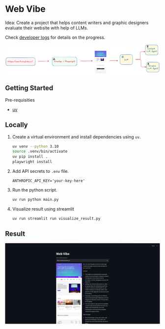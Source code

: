 # Web Vibe

Idea: Create a project that helps content writers and graphic designers evaluate their website with help of LLMs.

Check [developer logs](./Developer%20Logs.md) for details on the progress.

![Overview](./assets/overview.png)

## Getting Started

Pre-requisities

- [uv](https://docs.astral.sh/uv/)

## Locally

1. Create a virtual environment and install dependencies using `uv`.

    ```bash
    uv venv --python 3.10
    source .venv/bin/activate
    uv pip install .
    playwright install
    ```

2. Add API secrets to `.env` file.

    ```text
    ANTHROPIC_API_KEY='your-key-here'
    ```

3. Run the python script.

    ```bash
    uv run python main.py
    ```

4. Visualize result using streamlit

    ```bash
    uv run streamlit run visualize_result.py
    ```

## Result

![example](assets/example.png)
